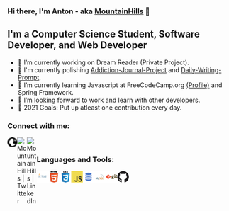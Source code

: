 ### Hi there, I'm Anton - aka [MountainHills][website] 👋

## I'm a Computer Science Student, Software Developer, and Web Developer

- 🔭 I’m currently working on Dream Reader (Private Project).
- 👯 I'm currently polishing [Addiction-Journal-Project](https://github.com/MountainHills/NoFap-Journal) and [Daily-Writing-Prompt](https://github.com/MountainHills/Daily-Writing-Prompt).
- 🌱 I’m currently learning Javascript at FreeCodeCamp.org [(Profile)](https://www.freecodecamp.org/fcc884befff-2365-4526-b9b5-0e238eba9e57) and Spring Framework.
- 👯 I’m looking forward to work and learn with other developers.
- 🥅 2021 Goals: Put up atleast one contribution every day.

### Connect with me:

[<img align="left" alt="antonbondoc.wordpress.com" width="22px" src="https://raw.githubusercontent.com/iconic/open-iconic/master/svg/globe.svg" />][website]
[<img align="left" alt="MountainHills | Twitter" width="22px" src="https://cdn.jsdelivr.net/npm/simple-icons@v3/icons/twitter.svg" />][twitter]
[<img align="left" alt="MountainHills | LinkedIn" width="22px" src="https://cdn.jsdelivr.net/npm/simple-icons@v3/icons/linkedin.svg" />][linkedin]

<br />

### Languages and Tools:

<img align="left" alt="Java" width="26px" src="https://raw.githubusercontent.com/github/explore/80688e429a7d4ef2fca1e82350fe8e3517d3494d/topics/java/java.png" />
<img align="left" alt="HTML5" width="26px" src="https://raw.githubusercontent.com/github/explore/80688e429a7d4ef2fca1e82350fe8e3517d3494d/topics/html/html.png" />
<img align="left" alt="CSS3" width="26px" src="https://raw.githubusercontent.com/github/explore/80688e429a7d4ef2fca1e82350fe8e3517d3494d/topics/css/css.png" />
<img align="left" alt="JavaScript" width="26px" src="https://raw.githubusercontent.com/github/explore/80688e429a7d4ef2fca1e82350fe8e3517d3494d/topics/javascript/javascript.png" />
<img align="left" alt="SQL" width="26px" src="https://raw.githubusercontent.com/github/explore/80688e429a7d4ef2fca1e82350fe8e3517d3494d/topics/sql/sql.png" />
<img align="left" alt="MySQL" width="26px" src="https://raw.githubusercontent.com/github/explore/80688e429a7d4ef2fca1e82350fe8e3517d3494d/topics/mysql/mysql.png" />
<img align="left" alt="Git" width="26px" src="https://raw.githubusercontent.com/github/explore/80688e429a7d4ef2fca1e82350fe8e3517d3494d/topics/git/git.png" />
<img align="left" alt="GitHub" width="26px" src="https://raw.githubusercontent.com/github/explore/78df643247d429f6cc873026c0622819ad797942/topics/github/github.png" />

[website]: https://antonbondoc.wordpress.com/
[twitter]: https://twitter.com/Bonbondocers/
[linkedin]: https://www.linkedin.com/in/anton-bondoc-7231a71b5/
